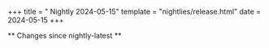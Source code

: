 +++
title = " Nightly 2024-05-15"
template = "nightlies/release.html"
date = 2024-05-15
+++

** Changes since nightly-latest **
